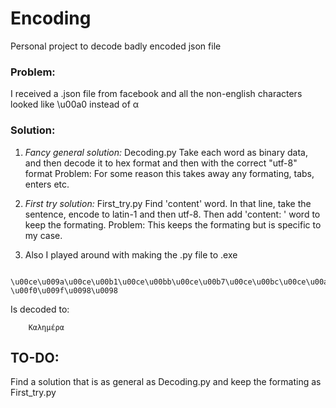 # Encoding
Personal project to decode badly encoded json file

### Problem:
I received a .json file from facebook and all the non-english characters looked like \\u00a0 instead of α 

### Solution:
1. <i>Fancy general solution:</i> Decoding.py
  Take each word as binary data, and then decode it to hex format and then with the correct "utf-8" format
  Problem: For some reason this takes away any formating, tabs, enters etc.
  
2. <i>First try solution:</i> First_try.py
  Find 'content' word. In that line, take the sentence, encode to latin-1 and then utf-8.
  Then add 'content: ' word to keep the formating.
  Problem: This keeps the formating but is specific to my case.
  
3. Also I played around with making the .py file to .exe

```
	\u00ce\u009a\u00ce\u00b1\u00ce\u00bb\u00ce\u00b7\u00ce\u00bc\u00ce\u00ad\u00cf\u0081\u00ce\u00b1 \u00f0\u009f\u0098\u0098
```
	
Is decoded to:

```
	Καλημέρα
```
## TO-DO: 
  Find a solution that is as general as Decoding.py and keep the formating as First_try.py
